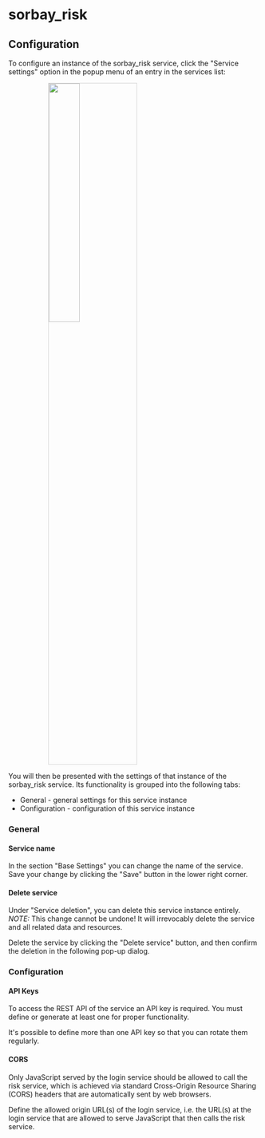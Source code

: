 # sorbay_risk
## Configuration

To configure an instance of the sorbay_risk service, click the "Service settings"
option in the popup menu of an entry in the services list:

<img style="margin-left: 80px; width: 35%; border: 1px; border-style: solid; border-color: lightgray" src="../img/services_service_details_popup.png">

You will then be presented with the settings of that instance of the sorbay_risk service.
Its functionality is grouped into the following tabs:

* General - general settings for this service instance
* Configuration - configuration of this service instance

### General

#### Service name

In the section "Base Settings" you can change the name of the service.
Save your change by clicking the "Save" button in the lower right corner.

#### Delete service

Under "Service deletion", you can delete this service instance entirely.
*NOTE:* This change cannot be undone! It will irrevocably delete the service
and all related data and resources.

Delete the service by clicking the "Delete service" button,
and then confirm the deletion in the following pop-up dialog.

### Configuration

#### API Keys

To access the REST API of the service an API key is required.
You must define or generate at least one for proper functionality.

It's possible to define more than one API key so that you can rotate them regularly.

#### CORS

Only JavaScript served by the login service should be allowed to call the risk service,
which is achieved via standard Cross-Origin Resource Sharing (CORS) headers
that are automatically sent by web browsers.

Define the allowed origin URL(s) of the login service,
i.e. the URL(s) at the login service that are allowed
to serve JavaScript that then calls the risk service.
